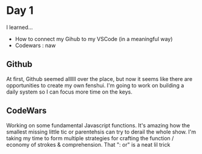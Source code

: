 # Day 1

I learned...
- How to connect my Gihub to my VSCode (in a meaningful way)
- Codewars : naw


## Github
At first, Github seemed allllll over the place, but now it seems like there are opportunities to create my own fenshui. I'm going to work on building a daily system so I can focus more time on the keys.

## CodeWars 
Working on some fundamental Javascript functions. It's amazing how the smallest missing little tic or parentehsis can try to derail the whole show. I'm taking my time to form multiple strategies for crafting the function / economy of strokes & comprehension. That ": or" is a neat lil trick
